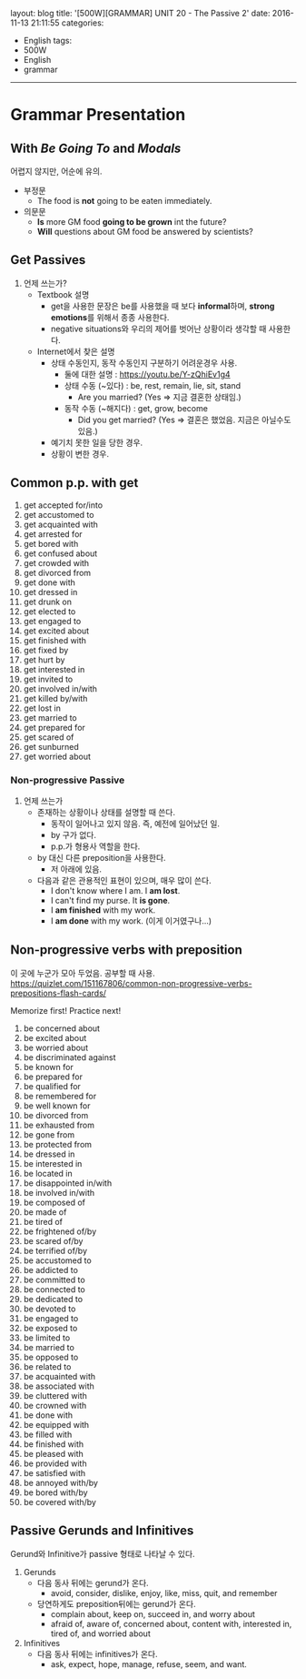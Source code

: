 layout: blog
title: '[500W][GRAMMAR] UNIT 20 - The Passive 2'
date: 2016-11-13 21:11:55
categories: 
- English
tags:
- 500W
- English
- grammar
---

# Grammar Presentation

## With *Be Going To* and *Modals*
어렵지 않지만, 어순에 유의.

* 부정문
    * The food is **not** going to be eaten immediately.
* 의문문
    * **Is** more GM food **going to be grown** int the future?
    * **Will** questions about GM food be answered by scientists?

## Get Passives

1. 언제 쓰는가?
    * Textbook 설명
        * get을 사용한 문장은 be를 사용했을 때 보다 **informal**하며, **strong emotions**를 위해서 종종 사용한다.
        * negative situations와 우리의 제어를 벗어난 상황이라 생각할 때 사용한다.  
    * Internet에서 찾은 설명
        * 상태 수동인지, 동작 수동인지 구분하기 어려운경우 사용.
            * 둘에 대한 설명 : https://youtu.be/Y-zQhiEv1g4
            * 상태 수동 (~있다) : be, rest, remain, lie, sit, stand
                * Are you married? (Yes => 지금 결혼한 상태임.) 
            * 동작 수동 (~해지다) : get, grow, become
                * Did you get married? (Yes => 결혼은 했었음. 지금은 아닐수도 있음.)
        * 예기치 못한 일을 당한 경우.
        * 상황이 변한 경우.

## Common p.p. with get

1. get accepted	for/into
1. get accustomed	to
1. get acquainted	with
1. get arrested	for
1. get bored	with
1. get confused	about
1. get crowded	with
1. get divorced	from
1. get done	with
1. get dressed	in
1. get drunk	on
1. get elected	to
1. get engaged	to
1. get excited	about
1. get finished	with
1. get fixed	by
1. get hurt	by
1. get interested	in
1. get invited	to
1. get involved	in/with
1. get killed	by/with
1. get lost	in
1. get married	to
1. get prepared	for
1. get scared	of
1. get sunburned
1. get worried	about

### Non-progressive Passive

1. 언제 쓰는가
    * 존재하는 상황이나 상태를 설명할 때 쓴다.
        * 동작이 일어나고 있지 않음. 즉, 예전에 일어났던 일.
        * by 구가 없다.
        * p.p.가 형용사 역할을 한다.
    * by 대신 다른 preposition을 사용한다.
        * 저 아래에 있음.
    * 다음과 같은 관용적인 표현이 있으며, 매우 많이 쓴다.
        * I don't know where I am. I **am lost**.
        * I can't find my purse. It **is gone**.
        * I **am finished** with my work.
        * I **am done** with my work. (이게 이거였구나...)
        
## Non-progressive verbs with preposition

이 곳에 누군가 모아 두었음. 공부할 때 사용.
https://quizlet.com/151167806/common-non-progressive-verbs-prepositions-flash-cards/

Memorize first! Practice next!

1. be concerned	about
1. be excited	about
1. be worried	about
1. be discriminated	against
1. be known	for
1. be prepared	for
1. be qualified	for
1. be remembered	for
1. be well known	for
1. be divorced	from
1. be exhausted	from
1. be gone	from
1. be protected	from
1. be dressed	in
1. be interested	in
1. be located	in
1. be disappointed	in/with
1. be involved	in/with
1. be composed	of
1. be made	of
1. be tired	of
1. be frightened	of/by
1. be scared	of/by
1. be terrified	of/by
1. be accustomed	to
1. be addicted	to
1. be committed	to
1. be connected	to
1. be dedicated	to
1. be devoted	to
1. be engaged	to
1. be exposed	to
1. be limited	to
1. be married	to
1. be opposed	to
1. be related	to
1. be acquainted	with
1. be associated	with
1. be cluttered	with
1. be crowned	with
1. be done	with
1. be equipped	with
1. be filled	with
1. be finished	with
1. be pleased	with
1. be provided	with
1. be satisfied	with
1. be annoyed	with/by
1. be bored	with/by
1. be covered	with/by


## Passive Gerunds and Infinitives

Gerund와 Infinitive가 passive 형태로 나타날 수 있다.

1. Gerunds
    * 다음 동사 뒤에는 gerund가 온다.
        * avoid, consider, dislike, enjoy, like, miss, quit, and remember
    * 당연하게도 preposition뒤에는 gerund가 온다.
        * complain about, keep on, succeed in, and worry about
        * afraid of, aware of, concerned about, content with, interested in, tired of, and worried about
2. Infinitives
    * 다음 동사 뒤에는 infinitives가 온다.
        * ask, expect, hope, manage, refuse, seem, and want.
        